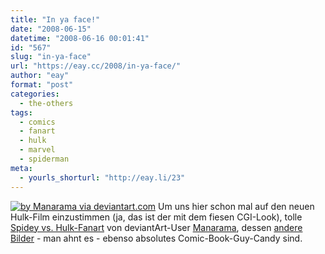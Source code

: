 ```yaml
---
title: "In ya face!"
date: "2008-06-15"
datetime: "2008-06-16 00:01:41"
id: "567"
slug: "in-ya-face"
url: "https://eay.cc/2008/in-ya-face/"
author: "eay"
format: "post"
categories:
  - the-others
tags:
  - comics
  - fanart
  - hulk
  - marvel
  - spiderman
meta:
  - yourls_shorturl: "http://eay.li/23"
---
```


[![](/uploads/2008/spideyhulk.jpg "by Manarama via deviantart.com")](http://manarama.deviantart.com/art/Spidey-vs-Hulk-87581798) Um uns hier schon mal auf den neuen Hulk-Film einzustimmen (ja, das ist der mit dem fiesen CGI-Look), tolle [Spidey vs. Hulk-Fanart](http://manarama.deviantart.com/art/Spidey-vs-Hulk-87581798) von deviantArt-User [Manarama](http://manarama.deviantart.com/), dessen [andere Bilder](http://manarama.deviantart.com/gallery/) - man ahnt es - ebenso absolutes Comic-Book-Guy-Candy sind.
